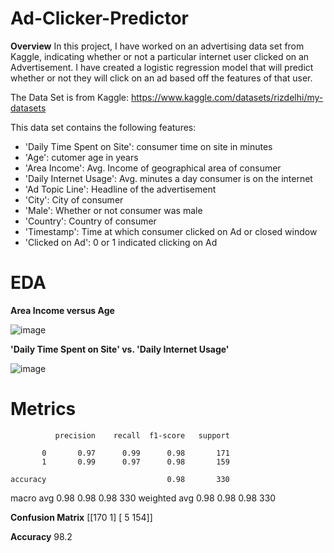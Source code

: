 # Ad-Clicker-Predictor

**Overview**
In this project, I have worked on an advertising data set from Kaggle, indicating whether or not a particular internet user clicked on an Advertisement. I have created a logistic regression model that will predict whether or not they will click on an ad based off the features of that user.

The Data Set is from Kaggle: https://www.kaggle.com/datasets/rizdelhi/my-datasets

This data set contains the following features:

* 'Daily Time Spent on Site': consumer time on site in minutes
* 'Age': cutomer age in years
* 'Area Income': Avg. Income of geographical area of consumer
* 'Daily Internet Usage': Avg. minutes a day consumer is on the internet
* 'Ad Topic Line': Headline of the advertisement
* 'City': City of consumer
* 'Male': Whether or not consumer was male
* 'Country': Country of consumer
* 'Timestamp': Time at which consumer clicked on Ad or closed window
* 'Clicked on Ad': 0 or 1 indicated clicking on Ad

# EDA
**Area Income versus Age**

![image](https://user-images.githubusercontent.com/89356811/179401196-0c823b57-c0e4-44d4-ad01-95fb572111e8.png)

**'Daily Time Spent on Site' vs. 'Daily Internet Usage'**

![image](https://user-images.githubusercontent.com/89356811/179401219-4f261883-6d52-4a9b-b255-f41c59a37e45.png)

# Metrics
              precision    recall  f1-score   support

           0       0.97      0.99      0.98       171
           1       0.99      0.97      0.98       159

    accuracy                           0.98       330
   macro avg       0.98      0.98      0.98       330
weighted avg       0.98      0.98      0.98       330

**Confusion Matrix**
[[170   1]
 [  5 154]]
 
**Accuracy**
98.2

